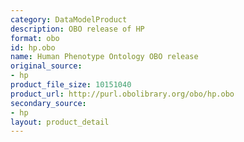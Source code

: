 ```yaml
---
category: DataModelProduct
description: OBO release of HP
format: obo
id: hp.obo
name: Human Phenotype Ontology OBO release
original_source:
- hp
product_file_size: 10151040
product_url: http://purl.obolibrary.org/obo/hp.obo
secondary_source:
- hp
layout: product_detail
---
```

